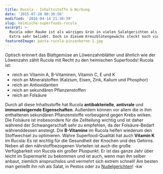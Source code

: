 ```yaml
---
title: Rucola - Inhaltsstoffe & Wirkung
date: '2015-07-28 08:36:56'
modified: '2016-04-14 21:36:39'
slug: heimische-superfoods-rucola
excerpt: >-
  Rucola oder Rauke ist als würziges Grün in vielen Salatgerichten als gewisses
  Extra sehr beliebt. Doch in diesem Kreuzblütengewächs steckt noch viel mehr!
featuredImage: pasta-rucola-pinienkerne-1.jpg
---
```


Optisch erinnert das Blattgemüse an Löwenzahnblätter und ähnlich wie der Löwenzahn zählt Rucola mit Recht zu den heimischen Superfoods! Rucola ist:

*   reich an Vitamin A, B-Vitaminen, Vitamin C, E und K
*   reich an Mineralstoffen (Kalzium, Eisen, Zink, Kalium und Phosphor)
*   reich an Antioxidantien
*   reich an sekundären Pflanzenstoffen
*   reich an Folsäure

Durch all diese Inhaltsstoffe hat Rucola **antibakterielle**, **antivrale** und **immunsteigernde Eigenschaften**. Außerdem können vor allem die in ihm enthaltenen sekundären Pflanzenstoffe vorbeugend gegen Krebs wirken. Die Folsäure ist insbesondere für die Zellteilung wichtig und ist daher während der Schwangerschaft sehr zu empfehlen, da der Folsäure-Bedarf währenddessen ansteigt. Die **B-Vitamine** im Rucola helfen wiederum den Stoffwechsel zu optimieren. Wahre Superfood-Qualität hat auch **Vitamin K** im Rucola: Es ist wichtig für die Gesundheit der Knochen und des Gehirns. Neben all den nährstoffbezogenen Vorteilen ist auch die große Verfügbarkeit von Rucola ein großer Pluspunkt. Er ist das ganze Jahr über leicht im Supermarkt zu bekommen und ist auch, wenn man ihn selber anbaut, ziemlich anspruchslos und vermehrt sich extrem schnell! Am besten man genießt ihn roh als Salat, in Pestos oder zu [Nudelgerichten](https://www.veganblatt.com/pasta-rucola-pinienkernen)! [<!-- Image removed (no copyright): Rucola-640x400.jpg -->](https://www.veganblatt.com/i/Rucola.jpg) -kw
